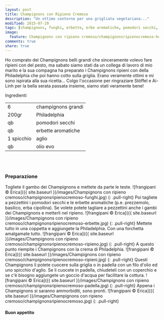 ```yaml
---
layout: post
title: Champignons con Ripieno Cremoso
description: "Un ottimo contorno per una grigliata vegetariana..."
modified: 2015-07-29
tags: [champignons, funghi, erbette, erbe aromatiche, pomodori secchi, philadelphia, grigliata, vegetarian]
image:
  feature: Champignons con ripieno cremoso/champignonsripienocremoso-header.jpg
comments: true
share: true
---
```


Ho comprato dei Champignons belli grandi che sinceramente volevo fare ripieni con del pesto, ma sabato siamo stati da un collega di lavoro di mio marito e la sua compagna ha preparato i Champignons ripieni con della Philadelphia che poi hanno cotto sulla griglia. Erano veramente ottimi e mi sono ispirata alla sua ricetta... Colgo l'occasione per ringraziare Stöffel e Ai-Linh per la bella serata passata insieme, siamo stati veramente bene!


<div class="ingredients">
  <div class="ingredients-title">Ingredienti</div>
  <table>
    <tbody>
      <tr>
        <td>6</td>
        <td>champignons grandi</td>
      </tr>
      <tr>
        <td>200gr</td>
        <td>Philadelphia</td>
      </tr>
      <tr>
        <td>qb</td>
        <td>pomodori secchi</td>
      </tr>
      <tr>
        <td>qb</td>
        <td>erbette aromatiche</td>
      </tr>
      <tr>
        <td>1 spicchio</td>
        <td>aglio</td>
      </tr>
      <tr>
        <td>qb</td>
        <td>olio evo</td>
      </tr>
    </tbody>
  </table>
  <br></br>
</div>


<h3>
  <font color="grey">
    <i class="icon-cogs"></i>
  </font> Preparazione
</h3>

Togliete il gambo dei Champignons e mettete da parte le teste.
![frangipani © Erica]({{ site.baseurl }}/images/Champignons con ripieno cremoso/champignonsripienocremoso-funghi.jpg)
{: .pull-right}
Poi tagliete a pezzettini i pomodori secchi e le erbette aromatiche (p.e. prezzemolo, basilico, erba cipollina). Se volete potete tagliare a pezzettini anche i gambi dei Champignons e metterli nel ripieno.
![frangipani © Erica]({{ site.baseurl }}/images/Champignons con ripieno cremoso/champignonsripienocremoso-erbette.jpg)
{: .pull-right}
Mettete tutto in una coppetta e aggiungete la Philadelphia. Con una forchetta amalgamate tutto.
![frangipani © Erica]({{ site.baseurl }}/images/Champignons con ripieno cremoso/champignonsripienocremoso-ripieno.jpg)
{: .pull-right}
A questo punto riempite i Champignons con la crema di Philadelphia.
![frangipani © Erica]({{ site.baseurl }}/images/Champignons con ripieno cremoso/champignonsripienocremoso-ripieni.jpg)
{: .pull-right}
Questi Champignons li potete cuocere sulla griglia o in padella con un filo d'olio ed uno spicchio d'aglio. Se li cuocete in padella, chiudeteli con un coperchio e se c'è bisogno aggiungete un goccio d'acqua per facilitare la cottura. 
![frangipani © Erica]({{ site.baseurl }}/images/Champignons con ripieno cremoso/champignonsripienocremoso-padella.jpg)
{: .pull-right}
Appena i Champignons si saranno ammorbiditi, sono pronti.
![frangipani © Erica]({{ site.baseurl }}/images/Champignons con ripieno cremoso/champignonsripienocremoso.jpg)
{: .pull-right}

<h4>Buon appetito
  <font color="red">
    <i class="icon-smile"></i>
  </font>
</h4>
